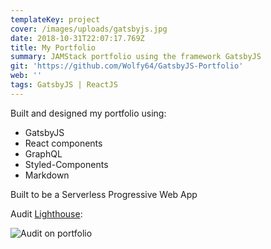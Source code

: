 ```yaml
---
templateKey: project
cover: /images/uploads/gatsbyjs.jpg
date: 2018-10-31T22:07:17.769Z
title: My Portfolio
summary: JAMStack portfolio using the framework GatsbyJS
git: 'https://github.com/Wolfy64/GatsbyJS-Portfolio'
web: ''
tags: GatsbyJS | ReactJS
---
```

Built and designed my portfolio using:

* GatsbyJS
* React components
* GraphQL 
* Styled-Components
* Markdown 

Built to be a Serverless Progressive Web App 

Audit [Lighthouse](https://developers.google.com/web/tools/lighthouse/#devtools):

![Audit on portfolio](/images/uploads/audit-portfolio.png)
